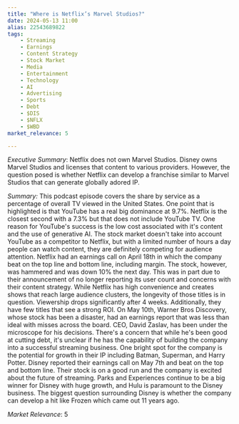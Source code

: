 ```yaml
---
title: "Where is Netflix’s Marvel Studios?"
date: 2024-05-13 11:00
alias: 22543689822
tags:
    - Streaming
    - Earnings
    - Content Strategy
    - Stock Market
    - Media
    - Entertainment
    - Technology
    - AI
    - Advertising
    - Sports
    - Debt
    - $DIS
    - $NFLX
    - $WBD
market_relevance: 5

---
```

*Executive Summary*: Netflix does not own Marvel Studios. Disney owns Marvel Studios and licenses that content to various providers. However, the question posed is whether Netflix can develop a franchise similar to Marvel Studios that can generate globally adored IP.


*Summary:*
This podcast episode covers the share by service as a percentage of overall TV viewed in the United States. One point that is highlighted is that YouTube has a real big dominance at 9.7%. Netflix is the closest second with a 7.3% but that does not include YouTube TV. One reason for YouTube's success is the low cost associated with it's content and the use of generative AI. The stock market doesn't take into account YouTube as a competitor to Netflix, but with a limited number of hours a day people can watch content, they are definitely competing for audience attention. Netflix had an earnings call on April 18th in which the company beat on the top line and bottom line, including margin. The stock, however, was hammered and was down 10% the next day. This was in part due to their announcement of no longer reporting its user count and concerns with their content strategy. While Netflix has high convenience and creates shows that reach large audience clusters, the longevity of those titles is in question. Viewership drops significantly after 4 weeks. Additionally, they have few titles that see a strong ROI. On May 10th, Warner Bros Discovery, whose stock has been a disaster, had an earnings report that was less than ideal with misses across the board. CEO, David Zaslav, has been under the microscope for his decisions. There's a concern that while he's been good at cutting debt, it's unclear if he has the capability of building the company into a successful streaming business. One bright spot for the company is the potential for growth in their IP including Batman, Superman, and Harry Potter. Disney reported their earnings call on May 7th and beat on the top and bottom line. Their stock is on a good run and the company is excited about the future of streaming.  Parks and Experiences continue to be a big winner for Disney with huge growth, and Hulu is paramount to the Disney business. The biggest question surrounding Disney is whether the company can develop a hit like Frozen which came out 11 years ago.



*Market Relevance*: 5
  